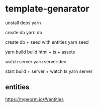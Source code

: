 # template-genarator
unstall deps
yarn

create db
yarn db

create db + seed with entities
yarn seed

yarn build
build html + js + assets

watch server
yarn server:dev

start build + server + watch ts
yarn server


## entities
https://typeorm.io/#/entities